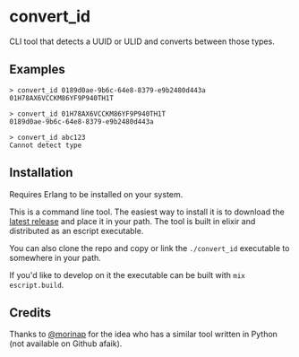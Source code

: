 # convert_id

CLI tool that detects a UUID or ULID and converts between those types.

## Examples

    > convert_id 0189d0ae-9b6c-64e8-8379-e9b2480d443a
    01H78AX6VCCKM86YF9P940TH1T

    > convert_id 01H78AX6VCCKM86YF9P940TH1T
    0189d0ae-9b6c-64e8-8379-e9b2480d443a

    > convert_id abc123
    Cannot detect type

## Installation

Requires Erlang to be installed on your system.

This is a command line tool. The easiest way to install it is to download the [latest release](https://github.com/baldwindavid/convert_id/releases/latest) and place it in your path. The tool is built in elixir and distributed as an escript executable.

You can also clone the repo and copy or link the `./convert_id` executable to somewhere in your path. 

If you'd like to develop on it the executable can be built with `mix escript.build`.

## Credits

Thanks to [@morinap](https://github.com/morinap) for the idea who has a similar tool written in Python (not available on Github afaik).